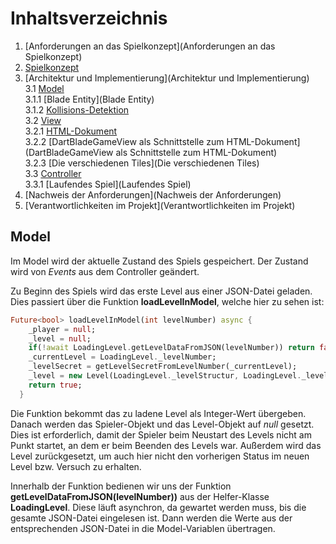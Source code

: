 # Inhaltsverzeichnis

1. [Anforderungen an das Spielkonzept](Anforderungen an das Spielkonzept)
2. [Spielkonzept](Spielkonzept)
3. [Architektur und Implementierung](Architektur und Implementierung)  
   3.1 [Model](Model)  
   3.1.1 [Blade Entity](Blade Entity)  
   3.1.2 [Kollisions-Detektion](Kollisions-Detektion)  
   3.2 [View](View)  
   3.2.1 [HTML-Dokument](HTML-Dokument)  
   3.2.2 [DartBladeGameView als Schnittstelle zum HTML-Dokument](DartBladeGameView als Schnittstelle zum HTML-Dokument)  
   3.2.3 [Die verschiedenen Tiles](Die verschiedenen Tiles)  
   3.3 [Controller](Controller)  
   3.3.1 [Laufendes Spiel](Laufendes Spiel)  
4. [Nachweis der Anforderungen](Nachweis der Anforderungen)
5. [Verantwortlichkeiten im Projekt](Verantwortlichkeiten im Projekt)  

## Model  

Im Model wird der aktuelle Zustand des Spiels gespeichert. Der Zustand wird von *Events* aus dem Controller geändert.  

Zu Beginn des Spiels wird das erste Level aus einer JSON-Datei geladen. Dies passiert über die Funktion **loadLevelInModel**, welche hier zu sehen ist:  

```dart
Future<bool> loadLevelInModel(int levelNumber) async {
    _player = null;
    _level = null;
    if(!await LoadingLevel.getLevelDataFromJSON(levelNumber)) return false;
    _currentLevel = LoadingLevel._levelNumber;
    _levelSecret = getLevelSecretFromLevelNumber(_currentLevel);
    _level = new Level(LoadingLevel._levelStructur, LoadingLevel._levelNumber, LoadingLevel._size_x, LoadingLevel._size_y, this);
    return true;
  }
```  

Die Funktion bekommt das zu ladene Level als Integer-Wert übergeben. Danach werden das Spieler-Objekt und das Level-Objekt auf *null* gesetzt. Dies ist erforderlich, damit der Spieler beim Neustart des Levels nicht am Punkt startet, an dem er beim Beenden des Levels war. Außerdem wird das Level zurückgesetzt, um auch hier nicht den vorherigen Status im neuen Level bzw. Versuch zu erhalten.  

Innerhalb der Funktion bedienen wir uns der Funktion **getLevelDataFromJSON(levelNumber))** aus der Helfer-Klasse **LoadingLevel**. Diese läuft asynchron, da gewartet werden muss, bis die gesamte JSON-Datei eingelesen ist. Dann werden die Werte aus der entsprechenden JSON-Datei in die Model-Variablen übertragen.

